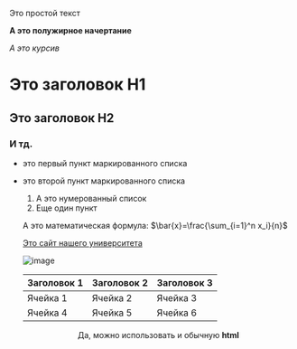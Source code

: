 Это простой текст

**А это полужирное начертание**

*А это курсив*

# Это заголовок H1

## Это заголовок H2

### И тд.

- это первый пункт маркированного списка

- это второй пункт маркированного списка

  1. А это нумерованный список
  2. Еще один пункт
 
  А это математическая формула: $\bar{x}=\frac{\sum_{i=1}^n x_i}{n}$

  [Это сайт нашего университета](https://mguu.ru/)

  ![image](https://i.pinimg.com/236x/93/ed/3a/93ed3af6411e1e8b997038c74c287a8a.jpg)

  |Заголовок 1|Заголовок 2|Заголовок 3|
  |-----------|-----------|-----------|
  |Ячейка 1|Ячейка 2|Ячейка 3|
  |Ячейка 4|Ячейка 5|Ячейка 6|


  <p align= center>Да, можно использовать и обычную <b>html</b></p>
